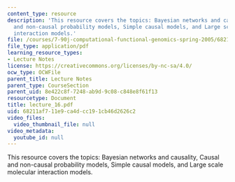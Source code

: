 ```yaml
---
content_type: resource
description: 'This resource covers the topics: Bayesian networks and causality, Causal
  and non-causal probability models, Simple causal models, and Large scale molecular
  interaction models.'
file: /courses/7-90j-computational-functional-genomics-spring-2005/68211af711e9ca4dcc191cb46d2626c2_lecture_16.pdf
file_type: application/pdf
learning_resource_types:
- Lecture Notes
license: https://creativecommons.org/licenses/by-nc-sa/4.0/
ocw_type: OCWFile
parent_title: Lecture Notes
parent_type: CourseSection
parent_uid: 8e422c8f-7248-ab9d-9c08-c848e8f61f13
resourcetype: Document
title: lecture_16.pdf
uid: 68211af7-11e9-ca4d-cc19-1cb46d2626c2
video_files:
  video_thumbnail_file: null
video_metadata:
  youtube_id: null
---
```

This resource covers the topics: Bayesian networks and causality, Causal and non-causal probability models, Simple causal models, and Large scale molecular interaction models.